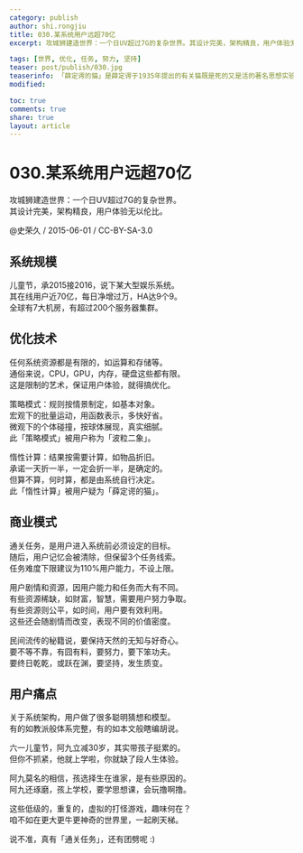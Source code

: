 ```yaml
---
category: publish
author: shi.rongjiu
title: 030.某系统用户远超70亿
excerpt: 攻城狮建造世界：一个日UV超过7G的复杂世界。其设计完美，架构精良，用户体验无以伦比。

tags: [世界, 优化, 任务, 努力, 坚持]
teaser: post/publish/030.jpg
teaserinfo: 「薛定谔的猫」是薛定谔于1935年提出的有关猫既是死的又是活的著名思想实验。
modified:

toc: true
comments: true
share: true
layout: article
---
```


# 030.某系统用户远超70亿

攻城狮建造世界：一个日UV超过7G的复杂世界。  
其设计完美，架构精良，用户体验无以伦比。

@史荣久 / 2015-06-01 / CC-BY-SA-3.0  

## 系统规模

儿童节，承2015接2016，说下某大型娱乐系统。  
其在线用户近70亿，每日净增过万，HA达9个9。  
全球有7大机房，有超过200个服务器集群。

## 优化技术

任何系统资源都是有限的，如运算和存储等。  
通俗来说，CPU，GPU，内存，硬盘这些都有限。  
这是限制的艺术，保证用户体验，就得搞优化。  

策略模式：规则按情景制定，如基本对象。  
宏观下的批量运动，用函数表示，多快好省。  
微观下的个体碰撞，按球体展现，真实细腻。  
此「策略模式」被用户称为「波粒二象」。

惰性计算：结果按需要计算，如物品折旧。  
承诺一天折一半，一定会折一半，是确定的。  
但算不算，何时算，都是由系统自行决定。  
此「惰性计算」被用户疑为「薛定谔的猫」。

## 商业模式

通关任务，是用户进入系统前必须设定的目标。  
随后，用户记忆会被清除，但保留3个任务线索。  
任务难度下限建议为110%用户能力，不设上限。

用户剧情和资源，因用户能力和任务而大有不同。  
有些资源稀缺，如财富，智慧，需要用户努力争取。  
有些资源则公平，如时间，用户要有效利用。  
这些还会随剧情而改变，表现不同的价值密度。  

民间流传的秘籍说，要保持天然的无知与好奇心。  
要不等不靠，有囧有料，要努力，要下笨功夫。  
要终日乾乾，或跃在渊，要坚持，发生质变。  

## 用户痛点

关于系统架构，用户做了很多聪明猜想和模型。  
有的如教派般体系完整，有的如本文般瞎编胡说。

六一儿童节，阿九立减30岁，其实带孩子挺累的。  
但你不抓紧，他就上学啦，你就缺了段人生体验。

阿九莫名的相信，孩选择生在谁家，是有些原因的。  
阿九还琢磨，孩上学校，要学思想课，会玩撸啊撸。

这些低级的，重复的，虚拟的打怪游戏，趣味何在？  
咱不如在更大更牛更神奇的世界里，一起刷天梯。

说不准，真有「通关任务」，还有团劈呢 :)
